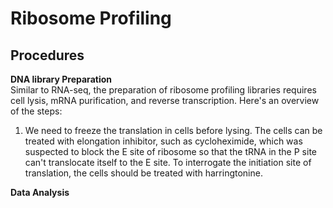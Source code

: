 # Ribosome Profiling

## Procedures
**DNA library Preparation**    
Similar to RNA-seq, the preparation of ribosome profiling libraries requires cell lysis, mRNA purification, and reverse transcription. Here's an overview of the steps:
1) We need to freeze the translation in cells before lysing. The cells can be treated with elongation inhibitor, such as cycloheximide, which was suspected to block the E site of ribosome so that the tRNA in the P site can't translocate itself to the E site. To interrogate the initiation site of translation, the cells should be treated with harringtonine. 


**Data Analysis**
